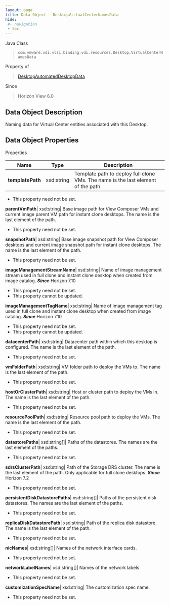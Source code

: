 ```yaml
---
layout: page
title: Data Object - DesktopVirtualCenterNamesData
hide:
 #- navigation
 - toc
---
```






Java Class  
> `com.vmware.vdi.vlsi.binding.vdi.resources.Desktop.VirtualCenterNamesData`

Property of  
> [DesktopAutomatedDesktopData](vdi.resources.Desktop.AutomatedDesktopData.md#field_detail)

Since  
> Horizon View 6.0


## Data Object Description 

Naming data for Virtual Center entities associated with this Desktop. 

## Data Object Properties

Properties

Name |  Type |  Description   
---|---|---  
**templatePath**|  xsd:string|  Template path to deploy full clone VMs. The name is the last element of the path.   


 * This property need not be set.

  
**parentVmPath**|  xsd:string|  Base image path for View Composer VMs and current image parent VM path for instant clone desktops. The name is the last element of the path.   


 * This property need not be set.

  
**snapshotPath**|  xsd:string|  Base image snapshot path for View Composer desktops and current image snapshot path for instant clone desktops. The name is the last element of the path.   


 * This property need not be set.

  
**imageManagementStreamName**|  xsd:string|  Name of image management stream used in full clone and instant clone desktop when created from image catalog.  **_Since_** Horizon 7.10  


 * This property need not be set.
 * This property cannot be updated.

  
**imageManagementTagName**|  xsd:string|  Name of image management tag used in full clone and instant clone desktop when created from image catalog.  **_Since_** Horizon 7.10  


 * This property need not be set.
 * This property cannot be updated.

  
**datacenterPath**|  xsd:string|  Datacenter path within which this desktop is configured. The name is the last element of the path.   


 * This property need not be set.

  
**vmFolderPath**|  xsd:string|  VM folder path to deploy the VMs to. The name is the last element of the path.   


 * This property need not be set.

  
**hostOrClusterPath**|  xsd:string|  Host or cluster path to deploy the VMs in. The name is the last element of the path.   


 * This property need not be set.

  
**resourcePoolPath**|  xsd:string|  Resource pool path to deploy the VMs. The name is the last element of the path.   


 * This property need not be set.

  
**datastorePaths**|  xsd:string[]|  Paths of the datastores. The names are the last element of the paths.   


 * This property need not be set.

  
**sdrsClusterPath**|  xsd:string|  Path of the Storage DRS cluster. The name is the last element of the path. Only applicable for full clone desktops.  **_Since_** Horizon 7.2  


 * This property need not be set.

  
**persistentDiskDatastorePaths**|  xsd:string[]|  Paths of the persistent disk datastores. The names are the last element of the paths.   


 * This property need not be set.

  
**replicaDiskDatastorePath**|  xsd:string|  Path of the replica disk datastore. The name is the last element of the path.   


 * This property need not be set.

  
**nicNames**|  xsd:string[]|  Names of the network interface cards.   


 * This property need not be set.

  
**networkLabelNames**|  xsd:string[]|  Names of the network labels.   


 * This property need not be set.

  
**customizationSpecName**|  xsd:string|  The customization spec name.   


 * This property need not be set.

  
  

  
